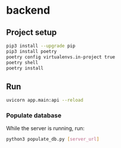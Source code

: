 # backend


## Project setup
```sh
pip3 install --upgrade pip
pip3 install poetry
poetry config virtualenvs.in-project true
poetry shell
poetry install
```

## Run
```sh
uvicorn app.main:api --reload
```
### Populate database
While the server is running, run:
```sh
python3 populate_db.py [server_url]
```
